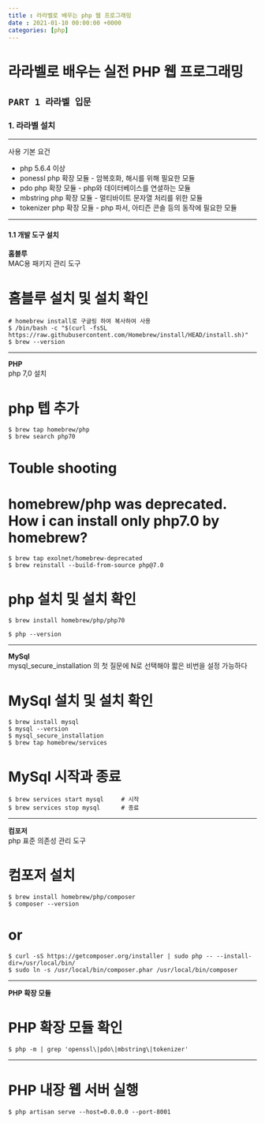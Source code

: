 ```yaml
---
title : 라라벨로 배우는 php 웹 프로그래밍
date : 2021-01-10 00:00:00 +0000
categories: [php]
---
```


# 라라벨로 배우는 실전 PHP 웹 프로그래밍

## `PART 1 라라벨 입문`

### 1. 라라벨 설치

---

사용 기본 요건
+ php 5.6.4 이상
+ ponessl php 확장 모듈 - 암복호화, 해시를 위해 필요한 모듈
+ pdo php 확장 모듈 - php와 데이터베이스를 연셜하는 모듈
+ mbstring php 확장 모듈 - 멀티바이트 문자열 처리를 위한 모듈
+ tokenizer php 확장 모듈 - php 파서, 아티즌 콘솔 등의 동작에 필요한 모듈

---

#### 1.1 개발 도구 설치   

__홈블루__   
MAC용 패키지 관리 도구

#  홈블루 설치 및 설치 확인

```
# homebrew install로 구글링 하여 복사하여 사용
$ /bin/bash -c "$(curl -fsSL https://raw.githubusercontent.com/Homebrew/install/HEAD/install.sh)"
$ brew --version
```

---

__PHP__  
php 7,0 설치

#  php 텝 추가

```
$ brew tap homebrew/php
$ brew search php70
```


#  __Touble shooting__   
#  homebrew/php was deprecated. How i can install only php7.0 by homebrew?

```
$ brew tap exolnet/homebrew-deprecated
$ brew reinstall --build-from-source php@7.0 
```

#  php 설치 및 설치 확인

```
$ brew install homebrew/php/php70

$ php --version
```

---

__MySql__   
mysql_secure_installation 의 첫 질문에 N로 선택해야 짧은 비번을 설정 가능하다

#  MySql 설치 및 설치 확인

```
$ brew install mysql
$ mysql --version
$ mysql_secure_installation
$ brew tap homebrew/services
```
#  MySql 시작과 종료

```
$ brew services start mysql     # 시작
$ brew services stop mysql      # 종료
```

---

__컴포저__   
php 표준 의존성 관리 도구

#  컴포저 설치

```
$ brew install homebrew/php/composer
$ composer --version
```
#  or

```
$ curl -sS https://getcomposer.org/installer | sudo php -- --install-dir=/usr/local/bin/ 
$ sudo ln -s /usr/local/bin/composer.phar /usr/local/bin/composer
```

---

__PHP 확장 모듈__

#  PHP 확장 모듈 확인

```
$ php -m | grep 'openssl\|pdo\|mbstring\|tokenizer'
```

---

#  PHP 내장 웹 서버 실행 

```
$ php artisan serve --host=0.0.0.0 --port-8001
```




